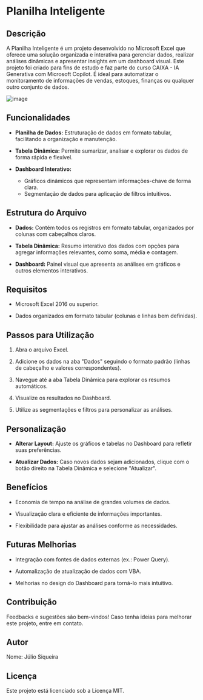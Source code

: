 # Planilha Inteligente
## Descrição 
A Planilha Inteligente é um projeto desenvolvido no Microsoft Excel que oferece uma solução organizada e interativa para gerenciar dados, realizar análises dinâmicas e apresentar insights em um dashboard visual. Este projeto foi criado para fins de estudo e faz parte do curso CAIXA - IA Generativa com Microsoft Copilot. É ideal para automatizar o monitoramento de informações de vendas, estoques, finanças ou qualquer outro conjunto de dados.

![image](https://github.com/user-attachments/assets/01d113c8-0cb0-4bbe-aa6b-2dbea435a9d5)

## Funcionalidades

* **Planilha de Dados:** Estruturação de dados em formato tabular, facilitando a organização e manutenção.

* **Tabela Dinâmica:** Permite sumarizar, analisar e explorar os dados de forma rápida e flexível.

* **Dashboard Interativo:**
  * Gráficos dinâmicos que representam informações-chave de forma clara.
  * Segmentação de dados para aplicação de filtros intuitivos.

## Estrutura do Arquivo

* **Dados:** Contém todos os registros em formato tabular, organizados por colunas com cabeçalhos claros.

* **Tabela Dinâmica:** Resumo interativo dos dados com opções para agregar informações relevantes, como soma, média e contagem.

* **Dashboard:** Painel visual que apresenta as análises em gráficos e outros elementos interativos.

## Requisitos

* Microsoft Excel 2016 ou superior.

* Dados organizados em formato tabular (colunas e linhas bem definidas).

## Passos para Utilização

1.  Abra o arquivo Excel.

2.  Adicione os dados na aba "Dados" seguindo o formato padrão (linhas de cabeçalho e valores correspondentes).

3.  Navegue até a aba Tabela Dinâmica para explorar os resumos automáticos.

4.  Visualize os resultados no Dashboard.

5.  Utilize as segmentações e filtros para personalizar as análises.

## Personalização

* **Alterar Layout:** Ajuste os gráficos e tabelas no Dashboard para refletir suas preferências.

* **Atualizar Dados:** Caso novos dados sejam adicionados, clique com o botão direito na Tabela Dinâmica e selecione "Atualizar".

## Benefícios

* Economia de tempo na análise de grandes volumes de dados.

* Visualização clara e eficiente de informações importantes.

* Flexibilidade para ajustar as análises conforme as necessidades.

## Futuras Melhorias

* Integração com fontes de dados externas (ex.: Power Query).

* Automalização de atualização de dados com VBA.

* Melhorias no design do Dashboard para torná-lo mais intuitivo.

## Contribuição

Feedbacks e sugestões são bem-vindos! Caso tenha ideias para melhorar este projeto, entre em contato.

## Autor

Nome: Júlio Siqueira

## Licença

Este projeto está licenciado sob a Licença MIT.
  

